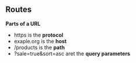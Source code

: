 ## Routes

**Parts of a URL**

- https is the **protocol**
- exaple.org is the **host**
- /products is the **path**
- ?sale=true&sort=asc aret the **query parameters**
